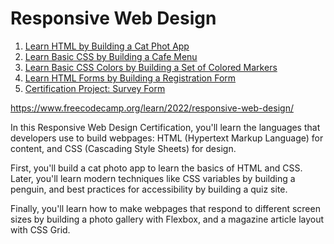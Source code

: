 # Responsive Web Design
<ol>
  <li><a href="1. Learn HTML by Building a Cat Phot App">Learn HTML by Building a Cat Phot App</a></li>
  <li><a href="2. Learn Basic CSS by Building a Cafe Menu">Learn Basic CSS by Building a Cafe Menu</a></li>
  <li><a href="3. Learn Basic CSS Colors by Building a Set of Colored Markers">Learn Basic CSS Colors by Building a Set of Colored Markers</a></li>
  <li><a href="4. Learn HTML Forms by Building a Registration Form">Learn HTML Forms by Building a Registration Form</a></li>
  <li><a href="5. Certification Project: Survey Form">Certification Project: Survey Form </a> </li>
</ol>

https://www.freecodecamp.org/learn/2022/responsive-web-design/

In this Responsive Web Design Certification, you'll learn the languages that developers use to build webpages: HTML (Hypertext Markup Language) for content, and CSS (Cascading Style Sheets) for design.

First, you'll build a cat photo app to learn the basics of HTML and CSS. Later, you'll learn modern techniques like CSS variables by building a penguin, and best practices for accessibility by building a quiz site.

Finally, you'll learn how to make webpages that respond to different screen sizes by building a photo gallery with Flexbox, and a magazine article layout with CSS Grid.
